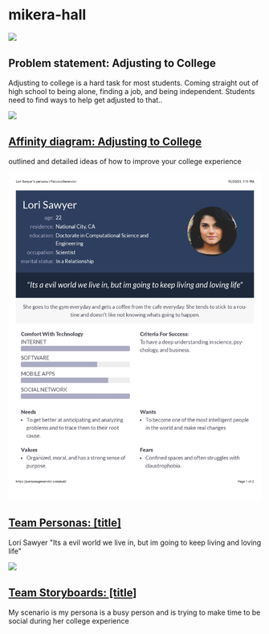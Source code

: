 <!DOCTYPE html> 
<html>
  <head>
    <title>CSCE 190:mikera-hall</title>
  </head>
  <body>
    <h1>mikera-hall</h1>
    <section class="assign">
      <img src="images/Screenshot 1.png" />
      <section class="assign-det">
        <h2>Problem statement: Adjusting to College</h2>
        <p>
          Adjusting to college is a hard task for most students. Coming straight out of high school to being alone, finding a job, and being independent. Students need to find ways to help get adjusted to that.. 
          </p>
  </section>
</section>
<!-- Affinity Diagram assignment -->
<section class = "assign">
  <img src="images/Screenshot%202023-10-02%20at%2010.46.38%20PM.png" />
  <section class="assign-det">
    <a href="files/Screenshot%202023-10-02%20at%2010.46.38%20PM.png"><h2>Affinity diagram: Adjusting to College</h2></a>
    <p>
      outlined and detailed ideas of how to improve your college experience
    </p>
  </section>
</section>

<!-- Personas assignment -->
<section class="assign">
  <img src="images/Persona.jpg" />
  <section class="assign-det">
    <a href="files/combinepdf.pdf"><h2>Team Personas: [title]</h2></a>
    <p>
      Lori Sawyer "Its a evil world we live in, but im going to keep living and loving life"
    </p>
  </section>
</section>

<!-- Storyboard assignment -->
<section class="assign">
  <img src="images/combinepdf (2).pdf"/>
  <section class="assign-det">
    <a href="files/all-storyboards.pdf"><h2>Team Storyboards: [title]</h2></a>
    <p>
      My scenario is my persona is a busy person and is trying to make time to be social during her college experience
    </p>
    </section>
</section>
    
